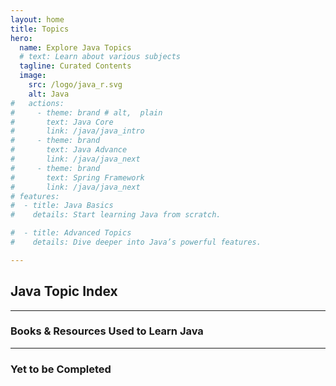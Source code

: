 ```yaml
---
layout: home
title: Topics
hero:
  name: Explore Java Topics
  # text: Learn about various subjects
  tagline: Curated Contents
  image:
    src: /logo/java_r.svg
    alt: Java
#   actions:
#     - theme: brand # alt,  plain
#       text: Java Core
#       link: /java/java_intro
#     - theme: brand
#       text: Java Advance
#       link: /java/java_next
#     - theme: brand
#       text: Spring Framework
#       link: /java/java_next    
# features:    
#  - title: Java Basics
#    details: Start learning Java from scratch.

#  - title: Advanced Topics
#    details: Dive deeper into Java’s powerful features.

---
```


<script setup>
import CollapsibleList from '@theme/components/CollapsibleList.vue'
import ResourceCard from '@theme/components/ResourceCard.vue'
import BookCard from '@theme/components/BookCard.vue'

import { 
  booksUsed, 
  booksPending,
  resourcesUsed,
  resourcesPending } from '@theme/data/java/javaResources.ts'

import { cSections } from '@theme/data/c/cSections.ts'


</script>

## Java Topic Index
 
<CollapsibleList :sections="cSections" />

___
 
<h3>Books & Resources Used to Learn Java</h3>


<div class="book-container">

  <BookCard
    v-for="(book, index) in booksUsed"
    :key="index"
    v-bind="book"
    />

  <template v-for="(book, index) in booksUsed" :key="index">
    <BookCard v-bind="book" />
  </template>

</div>

<div class="book-container">
  <ResourceCard
    v-for="(resource, index) in resourcesUsed"
    :key="index"
    v-bind="resource"
  />
</div>

___

<h3>Yet to be Completed</h3>



<div class="book-container">

  <BookCard
    v-for="(book, index) in booksPending"
    :key="index"
    v-bind="book"
    />

</div>

<div class="book-container">
  <ResourceCard
    v-for="(resource, index) in resourcesPending"
    :key="index"
    v-bind="resource"
  />
</div>
